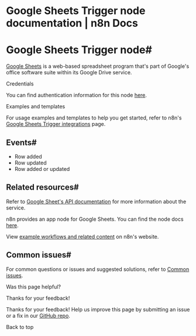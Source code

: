 # Google Sheets Trigger node documentation | n8n Docs

[ ](https://github.com/n8n-io/n8n-docs/edit/main/docs/integrations/builtin/trigger-nodes/n8n-nodes-base.googlesheetstrigger/index.md "Edit this page")

# Google Sheets Trigger node#

[Google Sheets](https://www.google.com/sheets) is a web-based spreadsheet program that's part of Google's office software suite within its Google Drive service.

Credentials

You can find authentication information for this node [here](../../credentials/google/).

Examples and templates

For usage examples and templates to help you get started, refer to n8n's [Google Sheets Trigger integrations](https://n8n.io/integrations/google-sheets-trigger/) page.

## Events#

  * Row added
  * Row updated
  * Row added or updated

## Related resources#

Refer to [Google Sheet's API documentation](https://developers.google.com/sheets/api) for more information about the service.

n8n provides an app node for Google Sheets. You can find the node docs [here](../../app-nodes/n8n-nodes-base.googlesheets/).

View [example workflows and related content](https://n8n.io/integrations/google-sheets-trigger/) on n8n's website.

## Common issues#

For common questions or issues and suggested solutions, refer to [Common issues](common-issues/).

Was this page helpful? 

Thanks for your feedback! 

Thanks for your feedback! Help us improve this page by submitting an issue or a fix in our [GitHub repo](https://github.com/n8n-io/n8n-docs). 

Back to top